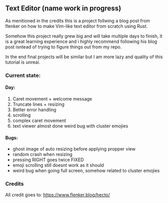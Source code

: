 ## Text Editor (name work in progress)

As menitioned in the credits this is a project follwing a blog post from flenker on how to make Vim-like text editor from scratch using Rust.

Somehow this project really grew big and will take multiple days to finish, it is a great learning experience and i highly recommend following his blog post isntead of trying to figure things out from my repo.

In the end final projects will be similar but I am more lazy and quality of this tutorial is unreal.

### Current state: 

#### Day:
1. Caret movement + welcome message
2. Truncate lines + resizing
2. Better error handling
3. scrolling
3. complex caret movement
4. text viewer almost done weird bug with cluster emojies

#### Bugs: 
- ghost image of auto resizing before applying propper view
- random crash when resizing
- pressing RIGHT goes twice FIXED
- emoji scrolling still doesnt work as it should
- weird bug when going full screen, somehow related to cluster emojies

### Credits

All credit goes to: https://www.flenker.blog/hecto/
